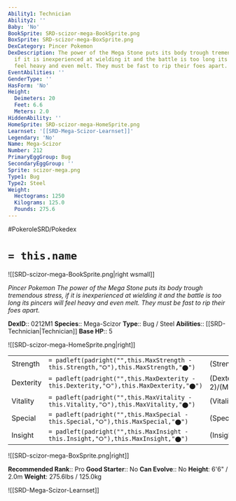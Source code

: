 ```yaml
---
Ability1: Technician
Ability2: ''
Baby: 'No'
BookSprite: SRD-scizor-mega-BookSprite.png
BoxSprite: SRD-scizor-mega-BoxSprite.png
DexCategory: Pincer Pokemon
DexDescription: The power of the Mega Stone puts its body trough tremendous stress,
  if it is inexperienced at wielding it and the battle is too long its pincers will
  feel heavy and even melt. They must be fast to rip their foes apart.
EventAbilities: ''
GenderType: ''
HasForm: 'No'
Height:
  Deimeters: 20
  Feet: 6.6
  Meters: 2.0
HiddenAbility: ''
HomeSprite: SRD-scizor-mega-HomeSprite.png
Learnset: '[[SRD-Mega-Scizor-Learnset]]'
Legendary: 'No'
Name: Mega-Scizor
Number: 212
PrimaryEggGroup: Bug
SecondaryEggGroup: ''
Sprite: scizor-mega.png
Type1: Bug
Type2: Steel
Weight:
  Hectograms: 1250
  Kilograms: 125.0
  Pounds: 275.6
---
```


#PokeroleSRD/Pokedex

# `= this.name`

![[SRD-scizor-mega-BookSprite.png|right wsmall]]

*Pincer Pokemon*
*The power of the Mega Stone puts its body trough tremendous stress, if it is inexperienced at wielding it and the battle is too long its pincers will feel heavy and even melt. They must be fast to rip their foes apart.*

**DexID**:: 0212M1
**Species**:: Mega-Scizor
**Type**:: Bug / Steel
**Abilities**:: [[SRD-Technician|Technician]]
**Base HP**:: 5

![[SRD-scizor-mega-HomeSprite.png|right]]

|           |                                                                                        |                                          |
| --------- | -------------------------------------------------------------------------------------- | ---------------------------------------- |
| Strength  | `= padleft(padright("",this.MaxStrength - this.Strength,"⭘"),this.MaxStrength,"⬤")`    | (Strength::4)/(MaxStrength::8)   |
| Dexterity | `= padleft(padright("",this.MaxDexterity - this.Dexterity,"⭘"),this.MaxDexterity,"⬤")` | (Dexterity:: 2)/(MaxDexterity::5) |
| Vitality  | `= padleft(padright("",this.MaxVitality - this.Vitality,"⭘"),this.MaxVitality,"⬤")`    | (Vitality::3)/(MaxVitality::7)   |
| Special   | `= padleft(padright("",this.MaxSpecial - this.Special,"⭘"),this.MaxSpecial,"⬤")`       | (Special::2)/(MaxSpecial::4)     |
| Insight   | `= padleft(padright("",this.MaxInsight - this.Insight,"⭘"),this.MaxInsight,"⬤")`       | (Insight::3)/(MaxInsight::6)     |

![[SRD-scizor-mega-BoxSprite.png|right]]

**Recommended Rank**:: Pro
**Good Starter**:: No
**Can Evolve**:: No
**Height**: 6'6" / 2.0m
**Weight**: 275.6lbs / 125.0kg

![[SRD-Mega-Scizor-Learnset]]